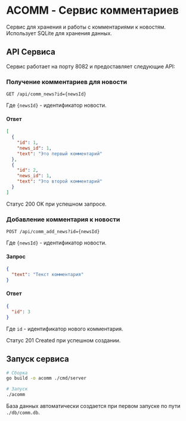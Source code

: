 # ACOMM - Сервис комментариев

Сервис для хранения и работы с комментариями к новостям. Использует SQLite для хранения данных.

## API Сервиса

Сервис работает на порту 8082 и предоставляет следующие API:

### Получение комментариев для новости

```
GET /api/comm_news?id={newsId}
```

Где `{newsId}` - идентификатор новости.

#### Ответ

```json
[
  {
    "id": 1,
    "news_id": 1,
    "text": "Это первый комментарий"
  },
  {
    "id": 2,
    "news_id": 1,
    "text": "Это второй комментарий"
  }
]
```

Статус 200 OK при успешном запросе.

### Добавление комментария к новости

```
POST /api/comm_add_news?id={newsId}
```

Где `{newsId}` - идентификатор новости.

#### Запрос

```json
{
  "text": "Текст комментария"
}
```

#### Ответ

```json
{
  "id": 3
}
```

Где `id` - идентификатор нового комментария.

Статус 201 Created при успешном создании.

## Запуск сервиса

```bash
# Сборка
go build -o acomm ./cmd/server

# Запуск
./acomm
```

База данных автоматически создается при первом запуске по пути `./db/comm.db`. 